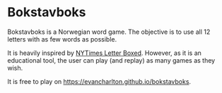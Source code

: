 # Bokstavboks

Bokstavboks is a Norwegian word game. The objective is to use all 12 letters
with as few words as possible.

It is heavily inspired by [NYTimes Letter Boxed][letterboxed]. However, as it
is an educational tool, the user can play (and replay) as many games as they
wish.

It is free to play on <https://evancharlton.github.io/bokstavboks>.

[letterboxed]: https://www.nytimes.com/puzzles/letter-boxed
